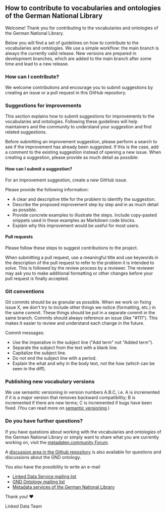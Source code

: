 ## How to contribute to vocabularies and ontologies of the German National Library

Welcome! Thank you for contributing to the vocabularies and ontologies of the German National Library.

Below you will find a set of guidelines on how to contribute to the vocabularies and ontologies. We use a simple workflow: the main branch is always the currently valid release. New versions are prepared in development branches, which are added to the main branch after some time and lead to a new release. 

### How can I contribute?

We welcome contributions and encourage you to submit suggestions by creating an issue or a pull request in this GitHub repository.

### Suggestions for improvements

This section explains how to submit suggestions for improvements to the vocabularies and ontologies. Following these guidelines will help maintainers and the community to understand your suggestion and find related suggestions.

Before submitting an improvement suggestion, please perform a search to see if the improvement has already been suggested. If this is the case, add a comment to the existing suggestion instead of opening a new issue. When creating a suggestion, please provide as much detail as possible:

#### How can I submit a suggestion?

For an improvement suggestion, create a new GitHub issue.

Please provide the following information:

- A clear and descriptive title for the problem to identify the suggestion.
- Describe the proposed improvement step by step and in as much detail as possible.
- Provide concrete examples to illustrate the steps. Include copy-pasted snippets used in these examples as Markdown code blocks.
- Explain why this improvement would be useful for most users.

#### Pull requests

Please follow these steps to suggest contributions to the project.

When submitting a pull request, use a meaningful title and use keywords in the description of the pull request to refer to the problem it is intended to solve. This is followed by the review process by a reviewer. The reviewer may ask you to make additional formatting or other changes before your pull request is finally accepted.

### Git conventions

Git commits should be as granular as possible. When we work on fixing issue X, we don't try to include other things we notice (formatting, etc.) in the same commit. These things should be put in a separate commit in the same branch. Commits should always reference an issue (like "#111"). This makes it easier to review and understand each change in the future.

Commit messages:
- Use the imperative in the subject line ("Add term" not "Added term").
- Separate the subject from the text with a blank line.
- Capitalize the subject line.
- Do not end the subject line with a period.
- Explain the what and why in the body text, not the how (which can be seen in the diff).


### Publishing new vocabulary versions

We use semantic versioning in version numbers A.B.C, i.e. A is incremented if it is a major version that removes backward compatibility; B is incremented if there are new terms; C is incremented if bugs have been fixed. (You can read more on [semantic versioning](https://semver.org/).)

### Do you have further questions?

If you have questions about working with the vocabularies and ontologies of the German National Library or simply want to share what you are currently working on, visit the [metadaten.community Forum](https://metadaten.community/).

A [discussion area in the Github repository](https://github.com/deutsche-nationalbibliothek/gnd-ontology/discussions) is also available for questions and discussions about the GND ontology.

You also have the possibility to write an e-mail
  * [Linked Data Service mailing list](mailto:lds@lists.dnb.de)
  * [GND Ontology mailing list](mailto:gnd-ontology@lists.dnb.de)
  * [Metadata services of the German National Library](mailto:metadatendienste@dnb.de) 


Thank you! :heart: 

Linked Data Team
